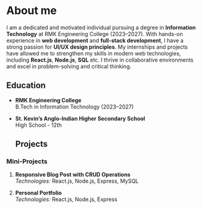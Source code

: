 # About me
I am a dedicated and motivated individual pursuing a degree in **Information Technology** at RMK Engineering College (2023–2027). With hands-on experience in **web development** and **full-stack development**, I have a strong passion for **UI/UX design principles**. My internships and projects have allowed me to strengthen my skills in modern web technologies, including **React.js**, **Node.js**, **SQL** etc. I thrive in collaborative environments and excel in problem-solving and critical thinking.

## Education

- **RMK Engineering College**  
  B.Tech in Information Technology (2023–2027)

- **St. Kevin’s Anglo-Indian Higher Secondary School**  
  High School - 12th

  ## Projects

### Mini-Projects

1. **Responsive Blog Post with CRUD Operations**  
   *Technologies:* React.js, Node.js, Express, MySQL  
   
2. **Personal Portfolio**  
   *Technologies:* React.js, Node.js, Express

